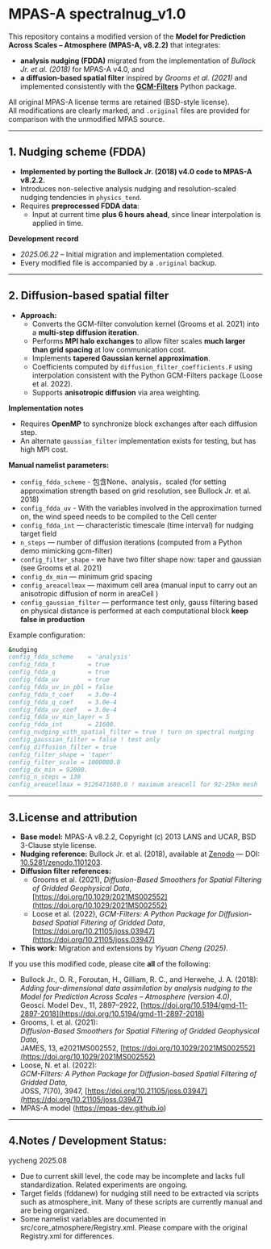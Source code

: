 # MPAS-A spectralnug_v1.0

This repository contains a modified version of the **Model for Prediction Across Scales – Atmosphere (MPAS-A, v8.2.2)** that integrates:  
- **analysis nudging (FDDA)** migrated from the implementation of *Bullock Jr. et al. (2018)* for MPAS-A v4.0, and  
- **a diffusion-based spatial filter** inspired by *Grooms et al. (2021)* and implemented consistently with the **[GCM-Filters](https://doi.org/10.21105/joss.03947)** Python package.  

All original MPAS-A license terms are retained (BSD-style license).  
All modifications are clearly marked, and `.original` files are provided for comparison with the unmodified MPAS source.

---

## 1. Nudging scheme (FDDA)

- **Implemented by porting the Bullock Jr. (2018) v4.0 code to MPAS-A v8.2.2.**  
- Introduces non-selective analysis nudging and resolution-scaled nudging tendencies in `physics_tend`.  
- Requires **preprocessed FDDA data**:  
  - Input at current time **plus 6 hours ahead**, since linear interpolation is applied in time.  

**Development record**  
- *2025.06.22* – Initial migration and implementation completed.  
- Every modified file is accompanied by a `.original` backup.  

---

## 2. Diffusion-based spatial filter

- **Approach:**  
  - Converts the GCM-filter convolution kernel (Grooms et al. 2021) into a **multi-step diffusion iteration**.  
  - Performs **MPI halo exchanges** to allow filter scales **much larger than grid spacing** at low communication cost.  
  - Implements **tapered Gaussian kernel approximation**.  
  - Coefficients computed by `diffusion_filter_coefficients.F` using interpolation consistent with the Python GCM-Filters package (Loose et al. 2022).  
  - Supports **anisotropic diffusion** via area weighting.  

**Implementation notes**  
- Requires **OpenMP** to synchronize block exchanges after each diffusion step.  
- An alternate `gaussian_filter` implementation exists for testing, but has high MPI cost.  

**Manual namelist parameters:**  
- `config_fdda_scheme` - 包含None、analysis，scaled (for setting approximation strength based on grid resolution, see Bullock Jr. et al. 2018)
- `config_fdda_uv` - With the variables involved in the approximation turned on, the wind speed needs to be compiled to the Cell center
- `config_fdda_int` — characteristic timescale (time interval) for nudging target field
- `n_steps` — number of diffusion iterations (computed from a Python demo mimicking gcm-filter)
- `config_filter_shape` - we have two filter shape now: taper and gaussian (see Grooms et al. 2021)
- `config_dx_min` — minimum grid spacing  
- `config_areacellmax` — maximum cell area (manual input to carry out an anisotropic diffusion of norm in areaCell
)  
- `config_gaussian_filter` — performance test only, gauss filtering based on physical distance is performed at each computational block
**keep false in production**  

Example configuration:  
```fortran
&nudging
config_fdda_scheme    = 'analysis'
config_fdda_t         = true
config_fdda_q         = true
config_fdda_uv        = true
config_fdda_uv_in_pbl = false
config_fdda_t_coef    = 3.0e-4
config_fdda_q_coef    = 3.0e-4
config_fdda_uv_coef   = 3.0e-4
config_fdda_uv_min_layer = 5
config_fdda_int       = 21600.
config_nudging_with_spatial_filter = true ! turn on spectral nudging
config_gaussian_filter = false ! test only
config_diffusion_filter = true
config_filter_shape = 'taper'
config_filter_scale = 1000000.0
config_dx_min = 92000.
config_n_steps = 130
config_areacellmax = 9126471680.0 ! maximum areacell for 92-25km mesh
```


---

## 3.License and attribution

- **Base model:** MPAS-A v8.2.2, Copyright (c) 2013 LANS and UCAR, BSD 3-Clause style license.  
- **Nudging reference:** Bullock Jr. et al. (2018), available at [Zenodo](https://zenodo.org/records/1101204) — DOI: [10.5281/zenodo.1101203](https://doi.org/10.5281/zenodo.1101203).  
- **Diffusion filter references:**  
  - Grooms et al. (2021), *Diffusion-Based Smoothers for Spatial Filtering of Gridded Geophysical Data*, [https://doi.org/10.1029/2021MS002552](https://doi.org/10.1029/2021MS002552)  
  - Loose et al. (2022), *GCM-Filters: A Python Package for Diffusion-based Spatial Filtering of Gridded Data*, [https://doi.org/10.21105/joss.03947](https://doi.org/10.21105/joss.03947)  
- **This work:** Migration and extensions by *Yiyuan Cheng (2025)*.  

If you use this modified code, please cite **all** of the following:  
- Bullock Jr., O. R., Foroutan, H., Gilliam, R. C., and Herwehe, J. A. (2018):  
  *Adding four-dimensional data assimilation by analysis nudging to the Model for Prediction Across Scales – Atmosphere (version 4.0)*,  
  Geosci. Model Dev., 11, 2897–2922, [https://doi.org/10.5194/gmd-11-2897-2018](https://doi.org/10.5194/gmd-11-2897-2018)  
- Grooms, I. et al. (2021):  
  *Diffusion-Based Smoothers for Spatial Filtering of Gridded Geophysical Data*,  
  JAMES, 13, e2021MS002552, [https://doi.org/10.1029/2021MS002552](https://doi.org/10.1029/2021MS002552)  
- Loose, N. et al. (2022):  
  *GCM-Filters: A Python Package for Diffusion-based Spatial Filtering of Gridded Data*,  
  JOSS, 7(70), 3947, [https://doi.org/10.21105/joss.03947](https://doi.org/10.21105/joss.03947)  
- MPAS-A model (https://mpas-dev.github.io)  

---

## 4.Notes / Development Status:

yycheng 2025.08
- Due to current skill level, the code may be incomplete and lacks full standardization. Related experiments are ongoing.
- Target fields (fddanew) for nudging still need to be extracted via scripts such as atmosphere_init. Many of these scripts are currently manual and are being organized.
- Some namelist variables are documented in src/core_atmosphere/Registry.xml.
Please compare with the original Registry.xml for differences.